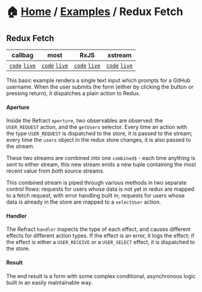 # 🏠 [Home](../../) / [Examples](../) / Redux Fetch

## Redux Fetch

<!-- prettier-ignore-start -->
| callbag | most | RxJS | xstream |
| --- | --- | --- | --- |
| [`code`](./callbag) [`live`](https://codesandbox.io/s/github/troch/refract/tree/master/examples/redux-fetch/callbag) | [`code`](./most) [`live`](https://codesandbox.io/s/github/troch/refract/tree/master/examples/redux-fetch/most) | [`code`](./rxjs) [`live`](https://codesandbox.io/s/github/troch/refract/tree/master/examples/redux-fetch/rxjs) | [`code`](./xstream) [`live`](https://codesandbox.io/s/github/troch/refract/tree/master/examples/redux-fetch/xstream) |
<!-- prettier-ignore-end -->

This basic example renders a single text input which prompts for a GitHub username. When the user submits the form (either by clicking the button or pressing return), it dispatches a plain action to Redux.

#### Aperture

Inside the Refract `aperture`, two observables are observed: the `USER_REQUEST` action, and the `getUsers` selector. Every time an action with the type `USER_REQUEST` is dispatched to the store, it is passed to the stream; every time the `users` object in the redux store changes, it is also passed to the stream.

These two streams are combined into one `combined$` - each time anything is sent to either stream, this new stream emits a new tuple containing the most recent value from _both_ source streams.

This combined stream is piped through various methods in two separate control flows: requests for users whose data is not yet in redux are mapped to a fetch request, with error handling built in; requests for users whose data _is_ already in the store are mapped to a `selectUser` action.

#### Handler

The Refract `handler` inspects the type of each effect, and causes different effects for different action types. If the effect is an error, it logs the effect; if the effect is either a `USER_RECEIVE` or a `USER_SELECT` effect, it is dispatched to the store.

#### Result

The end result is a form with some complex conditional, asynchronous logic built in an easily maintainable way.
